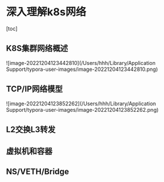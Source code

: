 # 深入理解k8s网络

[toc]

## K8S集群网络概述

![image-20221204123442810](/Users/hhh/Library/Application Support/typora-user-images/image-20221204123442810.png)

## TCP/IP网络模型

![image-20221204123852262](/Users/hhh/Library/Application Support/typora-user-images/image-20221204123852262.png)

## L2交换L3转发



## 虚拟机和容器



## NS/VETH/Bridge

